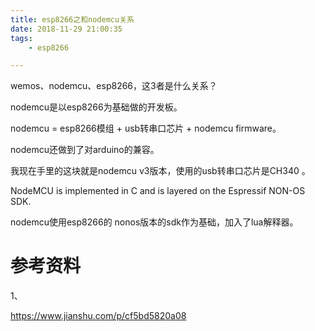 ```yaml
---
title: esp8266之和nodemcu关系
date: 2018-11-29 21:00:35
tags:
	- esp8266

---
```




wemos、nodemcu、esp8266，这3者是什么关系？

nodemcu是以esp8266为基础做的开发板。

nodemcu = esp8266模组 + usb转串口芯片 + nodemcu firmware。

nodemcu还做到了对arduino的兼容。



我现在手里的这块就是nodemcu v3版本，使用的usb转串口芯片是CH340 。

NodeMCU is implemented in C and is layered on the Espressif NON-OS SDK.

nodemcu使用esp8266的 nonos版本的sdk作为基础，加入了lua解释器。



# 参考资料

1、

https://www.jianshu.com/p/cf5bd5820a08